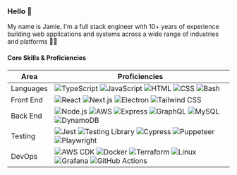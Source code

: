 ### Hello 👋

My name is Jamie, I'm a full stack engineer with 10+ years of experience building web applications and systems across a wide range of industries and platforms 👷‍♂️

#### Core Skills & Proficiencies

| Area      | Proficiencies                                                                                                                                                                                                                                                                                                                                                         |
| --------- | --------------------------------------------------------------------------------------------------------------------------------------------------------------------------------------------------------------------------------------------------------------------------------------------------------------------------------------------------------------------- |
| Languages | ![TypeScript](https://img.shields.io/badge/TypeScript--3178C6) ![JavaScript](https://img.shields.io/badge/JavaScript--F7DF1E) ![HTML](https://img.shields.io/badge/HTML--E34F26) ![CSS](https://img.shields.io/badge/CSS--1572B6) ![Bash](https://img.shields.io/badge/Bash--4EAA25)                                                                                  |
| Front End | ![React](https://img.shields.io/badge/React--61DAFB) ![Next.js](https://img.shields.io/badge/Next.js--000000) ![Electron](https://img.shields.io/badge/Electron--47848F) ![Tailwind CSS](https://img.shields.io/badge/Tailwind%20CSS--06B6D4)                                                                                                                         |
| Back End  | ![Node.js](https://img.shields.io/badge/Node.js--5FA04E) ![AWS](https://img.shields.io/badge/AWS--232F3E) ![Express](https://img.shields.io/badge/Express--000000) ![GraphQL](https://img.shields.io/badge/GraphQL--E10098) ![MySQL](https://img.shields.io/badge/MySQL--4479A1) ![DynamoDB](https://img.shields.io/badge/DynamoDB--4053D6)                           |
| Testing   | ![Jest](https://img.shields.io/badge/Jest--C21325) ![Testing Library](https://img.shields.io/badge/Testing%20Library--E33332) ![Cypress](https://img.shields.io/badge/Cypress--69D3A7) ![Puppeteer](https://img.shields.io/badge/Puppeteer--40B5A4) ![Playwright](https://img.shields.io/badge/Playwright--45ba4b)                                                    |
| DevOps    | ![AWS CDK](https://img.shields.io/badge/AWS%20CDK--232F3E) ![Docker](https://img.shields.io/badge/Docker--2496ED) ![Terraform](https://img.shields.io/badge/Terraform--7B42BC) ![Linux](https://img.shields.io/badge/Linux--FCC624) ![Grafana](https://img.shields.io/badge/Grafana--F46800) ![GitHub Actions](https://img.shields.io/badge/GitHub%20Actions--181717) |
